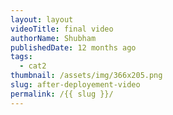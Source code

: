 ```yaml
---
layout: layout
videoTitle: final video
authorName: Shubham
publishedDate: 12 months ago
tags:
  - cat2
thumbnail: /assets/img/366x205.png
slug: after-deployement-video
permalink: /{{ slug }}/
---
```

